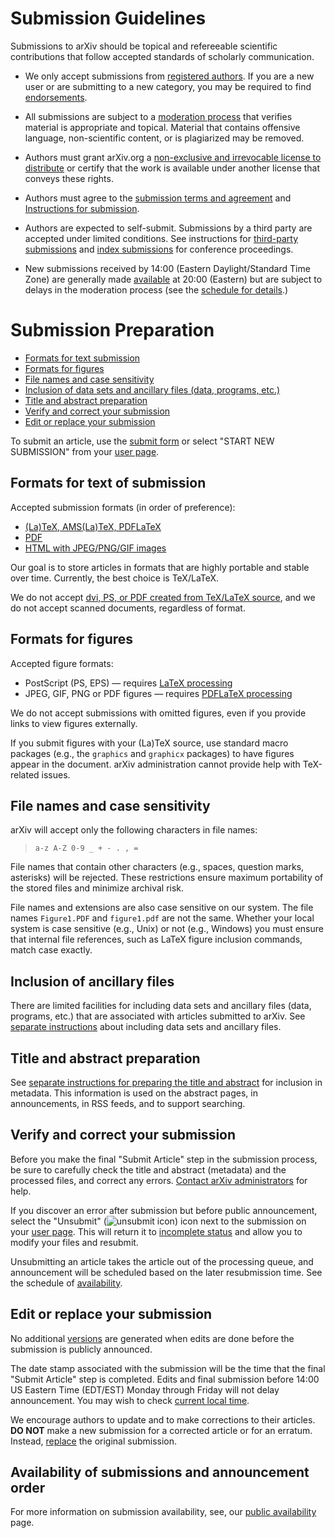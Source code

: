 Submission Guidelines
====================

<span id="guidelines"></span> Submissions to arXiv should be topical and refereeable scientific contributions that follow accepted standards of scholarly communication.

-   We only accept submissions from [registered authors](registerhelp). If you are a new user or are submitting to a new category, you may be required to find [endorsements](/help/endorsement).
-   All submissions are subject to a [moderation process](/help/moderation) that verifies material is appropriate and topical. Material that contains offensive language, non-scientific content, or is plagiarized may be removed.  
-   Authors must grant arXiv.org a [non-exclusive and irrevocable
    license to distribute](license) or certify that the work is
    available under another license that conveys these rights.
-   Authors must agree to the [submission terms and agreement](policies/submission_agreement) and [Instructions for submission](policies/instructions_for_submission).

-   Authors are expected to self-submit. Submissions by a third party are accepted under limited conditions. See instructions for [third-party submissions](third_party_submission) and [index submissions](submit_index) for conference proceedings.
-   New submissions received by 14:00 (Eastern Daylight/Standard Time Zone) are generally made [available](/help/versions) at 20:00 (Eastern) but are subject to delays in the moderation process (see the [schedule for details](#availability).) 

Submission Preparation
====================
-   [Formats for text submission](#text)
-   [Formats for figures](#figures)
-   [File names and case sensitivity](#files)
-   [Inclusion of data sets and ancillary files (data, programs,
    etc.)](#datasets)
-   [Title and abstract preparation](#prep)
-   [Verify and correct your submission](#correct)
-   [Edit or replace your submission](#replace)


To submit an article, use the [submit form](http://arxiv.org/submit)
    or select "START NEW SUBMISSION" from your [user
    page](http://arxiv.org/user).

<span id="text"></span>

Formats for text of submission
------------------------------

Accepted submission formats
(in order of preference):

-   [(La)TeX, AMS(La)TeX, PDFLaTeX](submit_tex)
-   [PDF](submit_pdf)
-   [HTML with JPEG/PNG/GIF images](submit_html)

Our goal is to store articles in formats that are highly portable and
stable over time. Currently, the best choice is TeX/LaTeX. 

We do not accept [dvi, PS, or PDF created
from TeX/LaTeX source](/help/faq/whytex), and we
do not accept scanned documents, regardless of format.

<span id="figures"></span>

Formats for figures
-------------------

Accepted figure formats:

-   PostScript (PS, EPS) &mdash; requires [LaTeX processing](submit_tex#latex)
-   JPEG, GIF, PNG or PDF figures &mdash; requires [PDFLaTeX processing](submit_tex#pdflatex) 

We do not accept submissions with omitted figures, even if you provide links to view figures externally. 

If you submit figures with your (La)TeX source, use standard macro
packages (e.g., the `graphics` and `graphicx` packages) to have
figures appear in the document. arXiv administration
cannot provide help with TeX-related issues.

<span id="files"></span>

File names and case sensitivity
-------------------------------

arXiv will accept only the following characters in file names:

> `a-z A-Z 0-9 _ + - . , = `

File names that contain other characters (e.g., spaces, question marks,
asterisks) will be rejected. These restrictions ensure maximum portability of the stored
files and minimize archival risk.

File names and extensions are also case sensitive on our system. The
file names `Figure1.PDF` and `figure1.pdf` are not the same. Whether
your local system is case sensitive (e.g., Unix) or not (e.g., Windows)
you must ensure that internal file references, such as LaTeX figure
inclusion commands, match case exactly.

<span id="datasets"></span>

Inclusion of ancillary files
------------------------------------------

There are limited facilities for including data sets and ancillary files
(data, programs, etc.) that are associated with articles submitted to
arXiv. See [separate instructions](ancillary_files) about including data sets
and ancillary files.

<span id="prep"></span>

Title and abstract preparation
--------------------------

See [separate instructions for preparing the title and abstract](prep) for inclusion in metadata. This information is used on the
abstract pages, in announcements, in RSS feeds, and to support
searching.

<span id="correct"></span>

Verify and correct your submission
---------------------------------------

Before you make the final "Submit Article" step in the submission
process, be sure to carefully check the title and abstract (metadata)
and the processed files, and correct any errors. [Contact arXiv
administrators](/help/contact) for help.

If you discover an error after submission but before public announcement,
select the "Unsubmit" (![unsubmit icon](/images/unsubmit.png)) icon
next to the submission on your [user page](http://arxiv.org/user). This will
return it to [incomplete status](submit_status#incomplete) and allow you to 
modify your files and resubmit.

Unsubmitting an article takes the article out of the processing queue, and announcement will be scheduled based on the later resubmission time. See the schedule of [availability](#availability).

<span id="replace"></span>

Edit or replace your submission
----------------------------

No additional [versions](versions) are generated when edits are done before the submission is publicly announced.

The date stamp associated with the submission will
be the time that the final "Submit Article" step is completed. Edits and
final submission before 14:00 US Eastern Time (EDT/EST) Monday through
Friday will not delay announcement. You may wish to check [current local
time](http://arXiv.org/localtime).

We encourage authors to update and to make corrections to their
articles. **DO NOT** make a new submission for a corrected article or
for an erratum. Instead, [replace](replace) the original submission.

<span id="availability"></span>

Availability of submissions and announcement order
--------------------------------------------------

For more information on submission availability, see, our [public availability](/help/availability) page. 